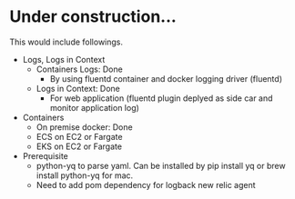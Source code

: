 # Under construction...

This would include followings.
- Logs, Logs in Context
    - Containers Logs: Done
        - By using fluentd container and docker logging driver (fluentd)
    - Logs in Context: Done
        -  For web application (fluentd plugin deplyed as side car and monitor application log)
- Containers
    - On premise docker: Done
    - ECS on EC2 or Fargate
    - EKS on EC2 or Fargate
- Prerequisite
    - python-yq to parse yaml. Can be installed by pip install yq or brew install python-yq for mac.
    - Need to add pom dependency for logback new relic agent
